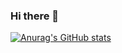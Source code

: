 ### Hi there 👋

[![Anurag's GitHub stats](https://github-readme-stats.vercel.app/api?username=Wangliquan)](https://github.com/anuraghazra/github-readme-stats)


<!--
**WangLiquan/Wangliquan** is a ✨ _special_ ✨ repository because its `README.md` (this file) appears on your GitHub profile.

Here are some ideas to get you started:


- 🔭 I’m currently working on ...
- 🌱 I’m currently learning ...
- 👯 I’m looking to collaborate on ...
- 🤔 I’m looking for help with ...
- 💬 Ask me about ...
- 📫 How to reach me: ...
- 😄 Pronouns: ...
- ⚡ Fun fact: ...
-->
